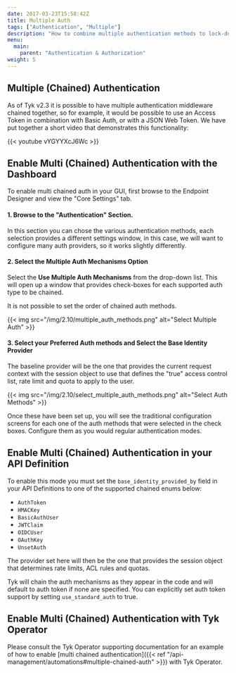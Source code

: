 ```yaml
---
date: 2017-03-23T15:58:42Z
title: Multiple Auth
tags: ["Authentication", "Multiple"]
description: "How to combine multiple authentication methods to lock-down your APIs"
menu:
  main:
    parent: "Authentication & Authorization"
weight: 5 
---
```


## Multiple (Chained) Authentication

As of Tyk v2.3 it is possible to have multiple authentication middleware chained together, so for example, it would be possible to use an Access Token in combination with Basic Auth, or with a JSON Web Token. We have put together a short video that demonstrates this functionality:

{{< youtube vYGYYXcJ6Wc >}}

## Enable Multi (Chained) Authentication with the Dashboard

To enable multi chained auth in your GUI, first browse to the Endpoint Designer and view the "Core Settings" tab.

#### 1\. Browse to the "Authentication" Section.

In this section you can chose the various authentication methods, each selection provides a different settings window, in this case, we will want to configure many auth providers, so it works slightly differently.

#### 2\. Select the Multiple Auth Mechanisms Option

Select the **Use Multiple Auth Mechanisms** from the drop-down list. This will open up a window that provides check-boxes for each supported auth type to be chained.

It is not possible to set the order of chained auth methods.

{{< img src="/img/2.10/multiple_auth_methods.png" alt="Select Multiple Auth" >}}

#### 3\. Select your Preferred Auth methods and Select the Base Identity Provider

The baseline provider will be the one that provides the current request context with the session object to use that defines the "true" access control list, rate limit and quota to apply to the user.

{{< img src="/img/2.10/select_multiple_auth_methods.png" alt="Select Auth Methods" >}}

Once these have been set up, you will see the traditional configuration screens for each one of the auth methods that were selected in the check boxes. Configure them as you would regular authentication modes.

## Enable Multi (Chained) Authentication in your API Definition

To enable this mode you must set the `base_identity_provided_by` field in your API Definitions to one of the supported chained enums below:

*   `AuthToken`
*   `HMACKey` 
*   `BasicAuthUser` 
*   `JWTClaim` 
*   `OIDCUser` 
*   `OAuthKey` 
*   `UnsetAuth`

The provider set here will then be the one that provides the session object that determines rate limits, ACL rules and quotas.

Tyk will chain the auth mechanisms as they appear in the code and will default to auth token if none are specified. You can explicitly set auth token support by setting `use_standard_auth` to true.

## Enable Multi (Chained) Authentication with Tyk Operator

Please consult the Tyk Operator supporting documentation for an example of how to enable [multi chained authentication]({{< ref "/api-management/automations#multiple-chained-auth" >}}) with Tyk Operator.
